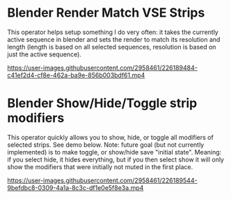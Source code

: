 # Blender Render Match VSE Strips
This operator helps setup something I do very often: it takes the currently active sequence in blender and sets the render to match its resolution and length (length is based on all selected sequences, resolution is based on just the active sequence).

https://user-images.githubusercontent.com/2958461/226189484-c41ef2d4-cf8e-462a-ba9e-856b003bdf61.mp4


# Blender Show/Hide/Toggle strip modifiers
This operator quickly allows you to show, hide, or toggle all modifiers of selected strips. See demo below. Note: future goal (but not currently implemented) is to make toggle, or show/hide save "initial state". Meaning: if you select hide, it hides everything, but if you then select show it will only show the modifiers that were initially not muted in the first place.

https://user-images.githubusercontent.com/2958461/226189544-9befdbc8-0309-4a1a-8c3c-df1e0e5f8e3a.mp4


